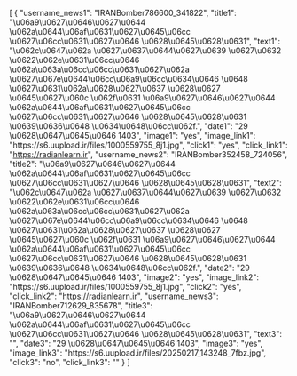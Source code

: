 [
    {
        "username_news1": "IRANBomber786600_341822",
        "title1": "\u06a9\u0627\u0646\u0627\u0644 \u062a\u0644\u06af\u0631\u0627\u0645\u06cc \u0627\u06cc\u0631\u0627\u0646 \u0628\u0645\u0628\u0631",
        "text1": "\u062c\u0647\u062a \u0627\u0637\u0644\u0627\u0639 \u0627\u0632 \u0622\u062e\u0631\u06cc\u0646 \u062a\u063a\u06cc\u06cc\u0631\u0627\u062a \u0627\u067e\u0644\u06cc\u06a9\u06cc\u0634\u0646 \u0648 \u0627\u0631\u062a\u0628\u0627\u0637 \u0628\u0627 \u0645\u0627\u060c \u062f\u0631 \u06a9\u0627\u0646\u0627\u0644 \u062a\u0644\u06af\u0631\u0627\u0645\u06cc \u0627\u06cc\u0631\u0627\u0646 \u0628\u0645\u0628\u0631 \u0639\u0636\u0648 \u0634\u0648\u06cc\u062f.",
        "date1": "29 \u0628\u0647\u0645\u0646 1403",
        "image1": "yes",
        "image_link1": "https:\/\/s6.uupload.ir\/files\/1000559755_8j1.jpg",
        "click1": "yes",
        "click_link1": "https://radianlearn.ir",
        "username_news2": "IRANBomber352458_724056",
        "title2": "\u06a9\u0627\u0646\u0627\u0644 \u062a\u0644\u06af\u0631\u0627\u0645\u06cc \u0627\u06cc\u0631\u0627\u0646 \u0628\u0645\u0628\u0631",
        "text2": "\u062c\u0647\u062a \u0627\u0637\u0644\u0627\u0639 \u0627\u0632 \u0622\u062e\u0631\u06cc\u0646 \u062a\u063a\u06cc\u06cc\u0631\u0627\u062a \u0627\u067e\u0644\u06cc\u06a9\u06cc\u0634\u0646 \u0648 \u0627\u0631\u062a\u0628\u0627\u0637 \u0628\u0627 \u0645\u0627\u060c \u062f\u0631 \u06a9\u0627\u0646\u0627\u0644 \u062a\u0644\u06af\u0631\u0627\u0645\u06cc \u0627\u06cc\u0631\u0627\u0646 \u0628\u0645\u0628\u0631 \u0639\u0636\u0648 \u0634\u0648\u06cc\u062f.",
        "date2": "29 \u0628\u0647\u0645\u0646 1403",
        "image2": "yes",
        "image_link2": "https:\/\/s6.uupload.ir\/files\/1000559755_8j1.jpg",
        "click2": "yes",
        "click_link2": "https://radianlearn.ir",
        "username_news3": "IRANBomber712629_835678",
        "title3": "\u06a9\u0627\u0646\u0627\u0644 \u062a\u0644\u06af\u0631\u0627\u0645\u06cc \u0627\u06cc\u0631\u0627\u0646 \u0628\u0645\u0628\u0631",
        "text3": "",
        "date3": "29 \u0628\u0647\u0645\u0646 1403",
        "image3": "yes",
        "image_link3": "https:\/\/s6.uupload.ir\/files\/20250217_143248_7fbz.jpg",
        "click3": "no",
        "click_link3": ""
    }
]

